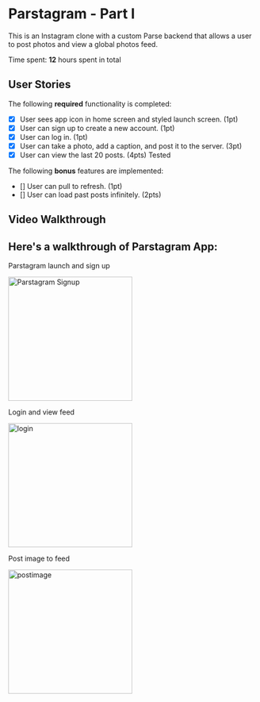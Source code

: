 # Parstagram - Part I

This is an Instagram clone with a custom Parse backend that allows a user to post photos and view a global photos feed.

Time spent: **12** hours spent in total

## User Stories

The following **required** functionality is completed:

- [X] User sees app icon in home screen and styled launch screen. (1pt)
- [X] User can sign up to create a new account. (1pt)
- [X] User can log in. (1pt)
- [X] User can take a photo, add a caption, and post it to the server. (3pt)
- [X] User can view the last 20 posts. (4pts) Tested

The following **bonus** features are implemented:

- [] User can pull to refresh. (1pt)
- [] User can load past posts infinitely. (2pts)

## Video Walkthrough

## Here's a walkthrough of Parstagram App:

Parstagram launch and sign up

<img src='https://i.imgur.com/zDS1RRx.gif' title='Parstagram Signup' width='250' alt='Parstagram Signup' />


Login and view feed

<img src='https://i.imgur.com/iANotsn.gif' title='login' width='250' alt='login' />


Post image to feed

<img src='https://i.imgur.com/3DbpsBR.gif' title='postimage' width='250' alt='postimage' />

